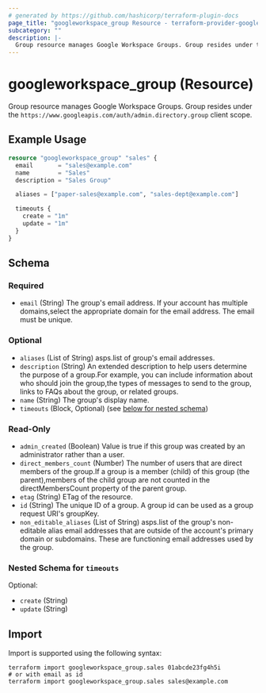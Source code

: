 ```yaml
---
# generated by https://github.com/hashicorp/terraform-plugin-docs
page_title: "googleworkspace_group Resource - terraform-provider-googleworkspace"
subcategory: ""
description: |-
  Group resource manages Google Workspace Groups. Group resides under the https://www.googleapis.com/auth/admin.directory.group client scope.
---
```


# googleworkspace_group (Resource)

Group resource manages Google Workspace Groups. Group resides under the `https://www.googleapis.com/auth/admin.directory.group` client scope.

## Example Usage

```terraform
resource "googleworkspace_group" "sales" {
  email       = "sales@example.com"
  name        = "Sales"
  description = "Sales Group"

  aliases = ["paper-sales@example.com", "sales-dept@example.com"]

  timeouts {
    create = "1m"
    update = "1m"
  }
}
```

<!-- schema generated by tfplugindocs -->
## Schema

### Required

- `email` (String) The group's email address. If your account has multiple domains,select the appropriate domain for the email address. The email must be unique.

### Optional

- `aliases` (List of String) asps.list of group's email addresses.
- `description` (String) An extended description to help users determine the purpose of a group.For example, you can include information about who should join the group,the types of messages to send to the group, links to FAQs about the group, or related groups.
- `name` (String) The group's display name.
- `timeouts` (Block, Optional) (see [below for nested schema](#nestedblock--timeouts))

### Read-Only

- `admin_created` (Boolean) Value is true if this group was created by an administrator rather than a user.
- `direct_members_count` (Number) The number of users that are direct members of the group.If a group is a member (child) of this group (the parent),members of the child group are not counted in the directMembersCount property of the parent group.
- `etag` (String) ETag of the resource.
- `id` (String) The unique ID of a group. A group id can be used as a group request URI's groupKey.
- `non_editable_aliases` (List of String) asps.list of the group's non-editable alias email addresses that are outside of the account's primary domain or subdomains. These are functioning email addresses used by the group.

<a id="nestedblock--timeouts"></a>
### Nested Schema for `timeouts`

Optional:

- `create` (String)
- `update` (String)

## Import

Import is supported using the following syntax:

```shell
terraform import googleworkspace_group.sales 01abcde23fg4h5i
# or with email as id
terraform import googleworkspace_group.sales sales@example.com
```
